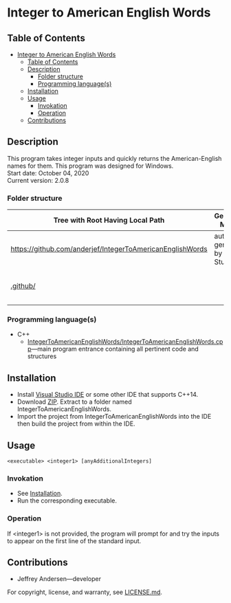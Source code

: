 # Integer to American English Words

## Table of Contents

- [Integer to American English Words](#integer-to-american-english-words)
  - [Table of Contents](#table-of-contents)
  - [Description](#description)
    - [Folder structure](#folder-structure)
    - [Programming language(s)](#programming-languages)
  - [Installation](#installation)
  - [Usage](#usage)
    - [Invokation](#invokation)
    - [Operation](#operation)
  - [Contributions](#contributions)

## Description

This program takes integer inputs and quickly returns the American-English names for them. This program was designed for Windows.  
Start date: October 04, 2020  
Current version: 2.0.8  

### Folder structure

| Tree with Root Having Local Path | Generation Method | Description |
| -------------------------------- | ----------------- | ----------- |
| <https://github.com/anderjef/IntegerToAmericanEnglishWords> | auto-generated by Visual Studio IDE | <!-- --> |
| [.github/](.github/) | <!-- --> | holds GitHub-specific documents |

### Programming language(s)

- C++
  - [IntegerToAmericanEnglishWords/IntegerToAmericanEnglishWords.cpp](IntegerToAmericanEnglishWords/IntegerToAmericanEnglishWords.cpp)&mdash;main program entrance containing all pertinent code and structures

## Installation

- Install [Visual Studio IDE](https://visualstudio.microsoft.com/downloads/) or some other IDE that supports C++14.
- Download [ZIP](https://github.com/anderjef/IntegerToAmericanEnglishWords/archive/main.zip). Extract to a folder named IntegerToAmericanEnglishWords.
- Import the project from IntegerToAmericanEnglishWords into the IDE then build the project from within the IDE.

## Usage

`<executable> <integer1> [anyAdditionalIntegers]`

### Invokation

- See [Installation](#installation).
- Run the corresponding executable.

### Operation

If \<integer1\> is not provided, the program will prompt for and try the inputs to appear on the first line of the standard input.

## Contributions

- Jeffrey Andersen&mdash;developer

For copyright, license, and warranty, see [LICENSE.md](LICENSE.md).
